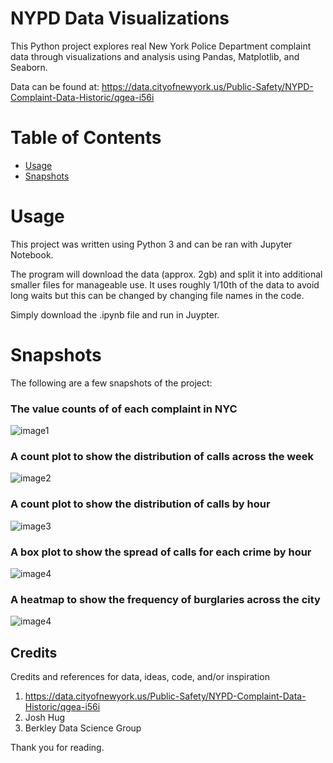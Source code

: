 # NYPD Data Visualizations

This Python project explores real New York Police Department complaint data through visualizations and analysis using Pandas, Matplotlib, and Seaborn. 

Data can be found at: https://data.cityofnewyork.us/Public-Safety/NYPD-Complaint-Data-Historic/qgea-i56i

# Table of Contents
- [Usage](#Usage)
- [Snapshots](#Snapshots)


# Usage

This project was written using Python 3 and can be ran with Jupyter Notebook.

The program will download the data (approx. 2gb) and split it into additional smaller files for manageable use. It uses roughly 1/10th of the data to avoid long waits but this can be changed by changing file names in the code.

Simply download the .ipynb file and run in Juypter.

# Snapshots
The following are a few snapshots of the project:

### The value counts of of each complaint in NYC
![image1](https://github.com/rishi614kumar/NYPD-Data-Visualizations/tree/main/images/bar3.png)

### A count plot to show the distribution of calls across the week
![image2](https://github.com/rishi614kumar/NYPD-Data-Visualizations/tree/main/images/bar7.png)

### A count plot to show the distribution of calls by hour
![image3](https://github.com/rishi614kumar/NYPD-Data-Visualizations/tree/main/images/bar5.png)

### A box plot to show the spread of calls for each crime by hour
![image4](https://github.com/rishi614kumar/NYPD-Data-Visualizations/tree/main/images/box1.png)

### A heatmap to show the frequency of burglaries across the city
![image4](https://github.com/rishi614kumar/NYPD-Data-Visualizations/tree/main/images/heatmap1.png)



## Credits
Credits and references for data, ideas, code, and/or inspiration

1. https://data.cityofnewyork.us/Public-Safety/NYPD-Complaint-Data-Historic/qgea-i56i
2. Josh Hug
3. Berkley Data Science Group

Thank you for reading.
